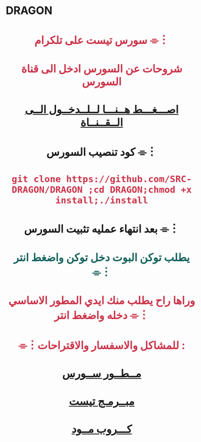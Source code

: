 
# DRAGON

# <p align="center" style="color:#cb3349" >سورس تيست على تلكرام ⌯︙

# <p align="center" style="color:#cb3349" > شروحات عن السورس ادخل الى قناة السورس

# <p align="center" style="color:#cb3349" > [اصـــغـــط هــنـــا لــلــدخــول الــى الــقــنــاة](https://telegram.me/XB_35) <br>

# <p align="center"> كود تنصيب السورس ⌯︙

 # <p align="center" style="color:#cb3349" > ``git clone https://github.com/SRC-DRAGON/DRAGON ;cd DRAGON;chmod +x install;./install``

# <p align="center"> بعد انتهاء عمليه تثبيت السورس ⌯︙

# <p align="center" style="color: #14635c;" >يطلب توكن البوت دخل توكن واضغط انتر ⌯︙

 

# <p align="center" style="color:#cb3349" > وراها راح يطلب منك ايدي المطور الاساسي دخله واضغط انتر ⌯︙

# <p align="center" style="color:#cb3349" > ⌯︙للمشاكل والاسفسار والاقتراحات :

  

# <p align="center" style="color:#cb3349" > [مــطــور ســورس](https://telegram.me/vw_vv) <br>
 
 
 
# <p align="center" style="color:#cb3349" > [مبــرمـج تيست](https://telegram.me/vw_vv) <br>

  

  

# <p align="center" style="color:#cb3349" > [كـــروب  مــود](https://t.me/joinchat/APVPGU43ZnxKwJGnuBKDww) <br>
